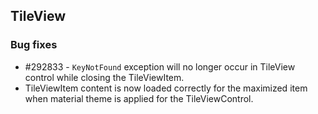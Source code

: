 ## TileView

### Bug fixes

* \#292833 - `KeyNotFound` exception will no longer occur in TileView control while closing the TileViewItem.
* TileViewItem content is now loaded correctly for the maximized item when material theme is applied for the TileViewControl.
